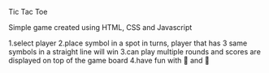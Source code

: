 Tic Tac Toe

Simple game created using HTML, CSS and Javascript

1.select player
2.place symbol in a spot in turns, player that has 3 same symbols in a straight line will win
3.can play multiple rounds and scores are displayed on top of the game board
4.have fun with 🍊 and 🍋
